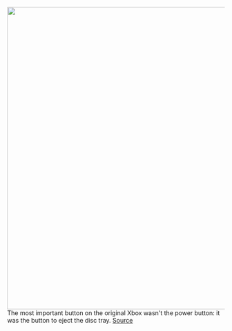 <img src='https://cdn.vox-cdn.com/thumbor/JcwVVCmYWwAFWYTgdVuJlUa10bE=/0x0:2040x1360/1200x800/filters:focal(1328x550:1654x876)/cdn.vox-cdn.com/uploads/chorus_image/image/70443354/akrales_220124_4964_0049.0.jpg' width='700px' /><br/>
The most important button on the original Xbox wasn't the power button: it was the button to eject the disc tray.
<a href='https://www.theverge.com/2022/1/28/22882755/microsoft-xbox-disc-tray-eject-button-gaming-change'> Source <a/>